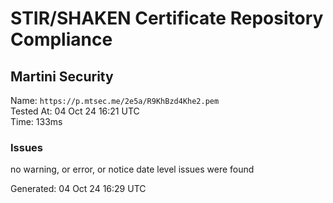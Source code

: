 # STIR/SHAKEN Certificate Repository Compliance

## Martini Security

Name: `https://p.mtsec.me/2e5a/R9KhBzd4Khe2.pem`\
Tested At: 04 Oct 24 16:21 UTC\
Time: 133ms

### Issues

no warning, or error, or notice date level issues were found

Generated: 04 Oct 24 16:29 UTC